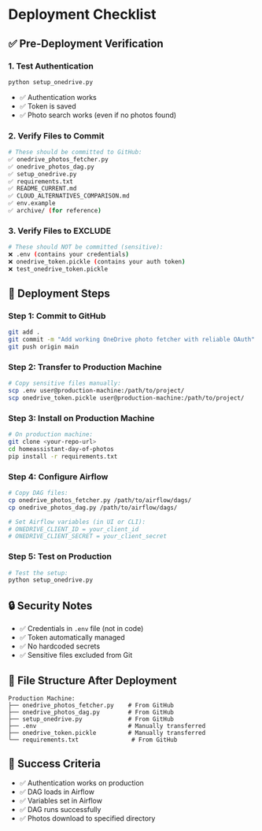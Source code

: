 # Deployment Checklist

## ✅ **Pre-Deployment Verification**

### **1. Test Authentication**
```bash
python setup_onedrive.py
```
- ✅ Authentication works
- ✅ Token is saved
- ✅ Photo search works (even if no photos found)

### **2. Verify Files to Commit**
```bash
# These should be committed to GitHub:
✅ onedrive_photos_fetcher.py
✅ onedrive_photos_dag.py
✅ setup_onedrive.py
✅ requirements.txt
✅ README_CURRENT.md
✅ CLOUD_ALTERNATIVES_COMPARISON.md
✅ env.example
✅ archive/ (for reference)
```

### **3. Verify Files to EXCLUDE**
```bash
# These should NOT be committed (sensitive):
❌ .env (contains your credentials)
❌ onedrive_token.pickle (contains your auth token)
❌ test_onedrive_token.pickle
```

## 🚀 **Deployment Steps**

### **Step 1: Commit to GitHub**
```bash
git add .
git commit -m "Add working OneDrive photo fetcher with reliable OAuth"
git push origin main
```

### **Step 2: Transfer to Production Machine**
```bash
# Copy sensitive files manually:
scp .env user@production-machine:/path/to/project/
scp onedrive_token.pickle user@production-machine:/path/to/project/
```

### **Step 3: Install on Production Machine**
```bash
# On production machine:
git clone <your-repo-url>
cd homeassistant-day-of-photos
pip install -r requirements.txt
```

### **Step 4: Configure Airflow**
```bash
# Copy DAG files:
cp onedrive_photos_fetcher.py /path/to/airflow/dags/
cp onedrive_photos_dag.py /path/to/airflow/dags/

# Set Airflow variables (in UI or CLI):
# ONEDRIVE_CLIENT_ID = your_client_id
# ONEDRIVE_CLIENT_SECRET = your_client_secret
```

### **Step 5: Test on Production**
```bash
# Test the setup:
python setup_onedrive.py
```

## 🔒 **Security Notes**

- ✅ Credentials in `.env` file (not in code)
- ✅ Token automatically managed
- ✅ No hardcoded secrets
- ✅ Sensitive files excluded from Git

## 📁 **File Structure After Deployment**

```
Production Machine:
├── onedrive_photos_fetcher.py    # From GitHub
├── onedrive_photos_dag.py        # From GitHub
├── setup_onedrive.py             # From GitHub
├── .env                          # Manually transferred
├── onedrive_token.pickle         # Manually transferred
└── requirements.txt               # From GitHub
```

## 🎯 **Success Criteria**

- ✅ Authentication works on production
- ✅ DAG loads in Airflow
- ✅ Variables set in Airflow
- ✅ DAG runs successfully
- ✅ Photos download to specified directory 